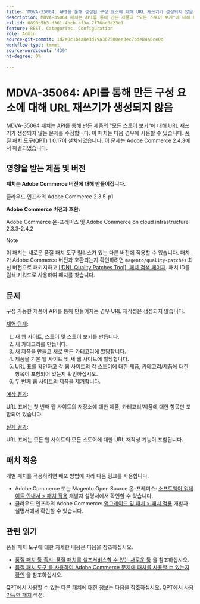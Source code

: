 ```yaml
---
title: 'MDVA-35064: API를 통해 생성된 구성 요소에 대해 URL 재쓰기가 생성되지 않음'
description: MDVA-35064 패치는 API를 통해 만든 제품의 "모든 스토어 보기"에 대해 URL 재쓰기가 생성되지 않는 문제를 수정합니다. 이 패치는 [Quality Patches Tool (QPT)](/help/announcements/adobe-commerce-announcements/magento-quality-patches-released-new-tool-to-self-serve-quality-patches.md) 1.0.17이 설치된 경우 사용할 수 있습니다. 이 문제는 Adobe Commerce 2.4.3에서 해결되었습니다.
exl-id: 0898c5b3-d361-4bcb-af3a-7f76ac8a23e1
feature: REST, Categories, Configuration
role: Admin
source-git-commit: 1d2e0c1b4a8e3d79a362500ee3ec7bde84a6ce0d
workflow-type: tm+mt
source-wordcount: '439'
ht-degree: 0%

---
```


# MDVA-35064: API를 통해 만든 구성 요소에 대해 URL 재쓰기가 생성되지 않음

MDVA-35064 패치는 API를 통해 만든 제품의 &quot;모든 스토어 보기&quot;에 대해 URL 재쓰기가 생성되지 않는 문제를 수정합니다. 이 패치는 다음 경우에 사용할 수 있습니다. [품질 패치 도구(QPT)](/help/announcements/adobe-commerce-announcements/magento-quality-patches-released-new-tool-to-self-serve-quality-patches.md) 1.0.17이 설치되었습니다. 이 문제는 Adobe Commerce 2.4.3에서 해결되었습니다.

## 영향을 받는 제품 및 버전

**패치는 Adobe Commerce 버전에 대해 만들어집니다.**

클라우드 인프라의 Adobe Commerce 2.3.5-p1

**Adobe Commerce 버전과 호환:**

Adobe Commerce 온-프레미스 및 Adobe Commerce on cloud infrastructure 2.3.3-2.4.2

>[!NOTE]
>
>이 패치는 새로운 품질 패치 도구 릴리스가 있는 다른 버전에 적용할 수 있습니다. 패치가 Adobe Commerce 버전과 호환되는지 확인하려면 `magento/quality-patches` 최신 버전으로 패키지하고 [[!DNL Quality Patches Tool]: 패치 검색 페이지](https://devdocs.magento.com/quality-patches/tool.html#patch-grid). 패치 ID를 검색 키워드로 사용하여 패치를 찾습니다.

## 문제

구성 가능한 제품이 API를 통해 만들어지는 경우 URL 재작성은 생성되지 않습니다.

<u>재현 단계</u>:

1. 새 웹 사이트, 스토어 및 스토어 보기를 만듭니다.
1. 새 카테고리를 만듭니다.
1. 새 제품을 만들고 새로 만든 카테고리에 할당합니다.
1. 제품을 기본 웹 사이트 및 새 웹 사이트에 할당합니다.
1. URL 표를 확인하고 각 웹 사이트의 각 스토어에 대한 제품, 카테고리/제품에 대한 항목이 포함되어 있는지 확인하십시오.
1. 두 번째 웹 사이트의 제품을 제거합니다.

<u>예상 결과</u>:

URL 표에는 첫 번째 웹 사이트의 저장소에 대한 제품, 카테고리/제품에 대한 항목만 포함되어 있습니다.

<u>실제 결과</u>:

URL 표에는 모든 웹 사이트의 모든 스토어에 대한 URL 재작성 기능이 포함됩니다.

## 패치 적용

개별 패치를 적용하려면 배포 방법에 따라 다음 링크를 사용합니다.

* Adobe Commerce 또는 Magento Open Source 온-프레미스: [소프트웨어 업데이트 안내서 > 패치 적용](https://devdocs.magento.com/guides/v2.4/comp-mgr/patching/mqp.html) 개발자 설명서에서 확인할 수 있습니다.
* 클라우드 인프라의 Adobe Commerce: [업그레이드 및 패치 > 패치 적용](https://devdocs.magento.com/cloud/project/project-patch.html) 개발자 설명서에서 확인할 수 있습니다.

## 관련 읽기

품질 패치 도구에 대한 자세한 내용은 다음을 참조하십시오.

* [품질 패치 툴 출시: 품질 패치를 셀프서비스할 수 있는 새로운 툴](/help/announcements/adobe-commerce-announcements/magento-quality-patches-released-new-tool-to-self-serve-quality-patches.md) 을 참조하십시오.
* [품질 패치 도구 를 사용하여 Adobe Commerce 문제에 패치를 사용할 수 있는지 확인](/help/support-tools/patches-available-in-qpt-tool/check-patch-for-magento-issue-with-magento-quality-patches.md) 을 참조하십시오.

QPT에서 사용할 수 있는 다른 패치에 대한 정보는 다음을 참조하십시오. [QPT에서 사용 가능한 패치](https://support.magento.com/hc/en-us/sections/360010506631-Patches-available-in-QPT-tool-) 섹션.
